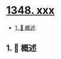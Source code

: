 # [1348. xxx](https://github.com/Tdahuyou/TNotes.leetcode/tree/main/notes/1348.%20xxx)

<!-- region:toc -->

- [1. 📝 概述](#1--概述)

<!-- endregion:toc -->

## 1. 📝 概述
